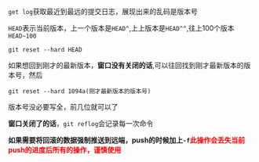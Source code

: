 `get log`获取最近到最远的提交日志，展现出来的乱码是版本号

`HEAD`表示当前版本，上一个版本是`HEAD^`,上上版本是`HEAD^^`,往上100个版本`HEAD~100`

```
git reset --hard HEAD
```

如果想回到刚才的最新版本，**窗口没有关闭的话**,可以往回找到刚才最新版本的版本号，然后

```
git reset --hard 1094a(刚才最新版本的版本号)
```

版本号没必要写全，前几位就可以了

**窗口关闭了的话**，`git reflog`会记录每一次命令

**如果需要将回滚的数据强制推送到远端，push的时候加上`-f`<font color=red>此操作会丢失当前push的进度后所有的操作，谨慎使用</font>**